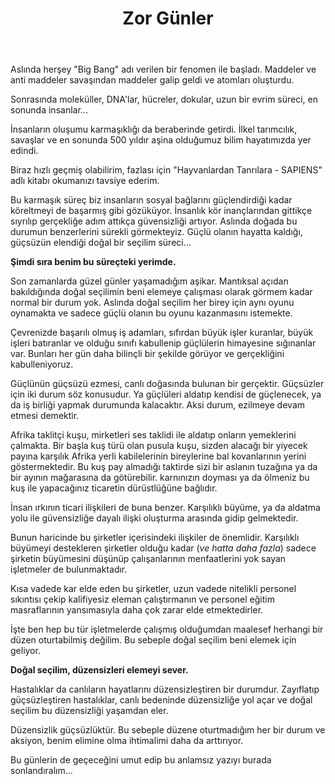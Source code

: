 ﻿---
layout: single
name: zor-gunler
title: "Zor Günler"
category: articles
time: 2017-09-07
---

Aslında herşey "Big Bang" adı verilen bir fenomen ile başladı. Maddeler ve anti maddeler savaşından maddeler galip geldi ve atomları oluşturdu. 

Sonrasında moleküller, DNA'lar, hücreler, dokular, uzun bir evrim süreci, en sonunda insanlar...

İnsanların oluşumu karmaşıklığı da beraberinde getirdi. İlkel tarımcılık, savaşlar ve en sonunda 500 yıldır aşina olduğumuz bilim hayatımızda yer edindi.

Biraz hızlı geçmiş olabilirim, fazlası için "Hayvanlardan Tanrılara - SAPIENS" adlı kitabı okumanızı tavsiye ederim.

Bu karmaşık süreç biz insanların sosyal bağlarını güçlendirdiği kadar köreltmeyi de başarmış gibi gözüküyor. İnsanlık kör inançlarından gittikçe sıyrılıp gerçekliğe adım attıkça güvensizliği artıyor.
Aslında doğada bu durumun benzerlerini sürekli görmekteyiz. Güçlü olanın hayatta kaldığı, güçsüzün elendiği doğal bir seçilim süreci...

**Şimdi sıra benim bu süreçteki yerimde.**

Son zamanlarda güzel günler yaşamadığım aşikar. Mantıksal açıdan bakıldığında doğal seçilimin beni elemeye çalışması olarak görmem kadar normal bir durum yok. Aslında doğal seçilim her birey için aynı oyunu oynamakta ve sadece güçlü olanın bu oyunu kazanmasını istemekte.

Çevrenizde başarılı olmuş iş adamları, sıfırdan büyük işler kuranlar, büyük işleri batıranlar ve olduğu sınıfı kabullenip güçlülerin himayesine sığınanlar var. Bunları her gün daha bilinçli bir şekilde görüyor ve gerçekliğini kabulleniyoruz.

Güçlünün güçsüzü ezmesi, canlı doğasında bulunan bir gerçektir. Güçsüzler için iki durum söz konusudur. Ya güçlüleri aldatıp kendisi de güçlenecek, ya da iş birliği yapmak durumunda kalacaktır. Aksi durum, ezilmeye devam etmesi demektir.

Afrika taklitçi kuşu, mirketleri ses taklidi ile aldatıp onların yemeklerini çalmakta. Bir başla kuş türü olan pusula kuşu, sizden alacağı bir yiyecek payına karşılık Afrika yerli kabilelerinin bireylerine bal kovanlarının yerini göstermektedir. Bu kuş pay almadığı taktirde sizi bir aslanın tuzağına ya da bir ayının mağarasına da götürebilir. karnınızın doyması ya da ölmeniz bu kuş ile yapacağınız ticaretin dürüstlüğüne bağlıdır.

İnsan ırkının ticari ilişkileri de buna benzer. Karşılıklı büyüme, ya da aldatma yolu ile güvensizliğe dayalı ilişki oluşturma arasında gidip gelmektedir.

Bunun haricinde bu şirketler içerisindeki ilişkiler de önemlidir. Karşılıklı büyümeyi destekleren şirketler olduğu kadar (*ve hatta daha fazla*) sadece şirketin büyümesini düşünüp çalışanlarının menfaatlerini yok sayan işletmeler de bulunmaktadır. 

Kısa vadede kar elde eden bu şirketler, uzun vadede nitelikli personel sıkıntısı çekip kalifiyesiz eleman çalıştırmanın ve personel eğitim masraflarının yansımasıyla daha çok zarar elde etmektedirler.

İşte ben hep bu tür işletmelerde çalışmış olduğumdan maalesef herhangi bir düzen oturtabilmiş değilim. Bu sebeple doğal seçilim beni elemek için geliyor.

**Doğal seçilim, düzensizleri elemeyi sever.**

Hastalıklar da canlıların hayatlarını düzensizleştiren bir durumdur. Zayıflatıp güçsüzleştiren hastalıklar, canlı bedeninde düzensizliğe yol açar ve doğal seçilim bu düzensizliği yaşamdan eler.

Düzensizlik güçsüzlüktür. Bu sebeple düzene oturtmadığım her bir durum ve aksiyon, benim elimine olma ihtimalimi daha da arttırıyor.

Bu günlerin de geçeceğini umut edip bu anlamsız yazıyı burada sonlandıralım...